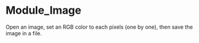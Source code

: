 # Module_Image

Open an image, set an RGB color to each pixels (one by one), then save the image in a file.
